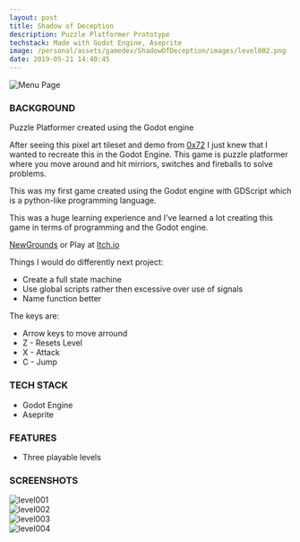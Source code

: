 ```yaml
---
layout: post
title: Shadow of Deception
description: Puzzle Platformer Prototype        
techstack: Made with Godot Engine, Aseprite
image: /personal/assets/gamedev/ShadowOfDeception/images/level002.png
date: 2019-05-21 14:40:45
---
```

![Menu Page](/personal/assets/gamedev/ShadowOfDeception/images/welcome.png)

### BACKGROUND

Puzzle Platformer created using the Godot engine

After seeing this pixel art tileset and demo from [0x72](https://0x72.itch.io) I just knew that I wanted to recreate this in the Godot Engine. This game is puzzle platformer where you move around and hit mirriors, switches and fireballs to solve problems.

This was my first game created using the Godot engine with GDScript which is a python-like programming language.

This was a huge learning experience and I've learned a lot creating this game in terms of programming and the Godot engine.

[NewGrounds](https://www.newgrounds.com/portal/view/730897) or Play at [Itch.io](https://vivaz.itch.io/shadow-of-deception)

Things I would do differently next project:

- Create a full state machine
- Use global scripts rather then excessive over use of signals
- Name function better

The keys are:

- Arrow keys to move arround
- Z - Resets Level
- X - Attack
- C - Jump

### TECH STACK

- Godot Engine
- Aseprite

### FEATURES

- Three playable levels

### SCREENSHOTS

<div class="box alt">
	<div class="row 50% uniform">
        <div class="u$"><span class="image fit"><img src="/personal/assets/gamedev/ShadowOfDeception/images/level001.png" alt="level001" /></span></div>
        <div class="6u"><span class="image fit"><img src="/personal/assets/gamedev/ShadowOfDeception/images/level002.png" alt="level002" /></span></div>
        <div class="6u"><span class="image fit"><img src="/personal/assets/gamedev/ShadowOfDeception/images/level003.png" alt="level003" /></span></div>
        <div class="u$"><span class="image fit"><img src="/personal/assets/gamedev/ShadowOfDeception/images/level004.png" alt="level004" /></span></div>
	</div>
</div>